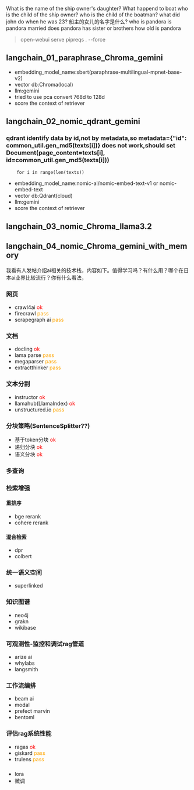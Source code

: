 >
What is the name of the ship owner's daughter?
What happend to boat
who is the child of the ship owner?
who is the child of the boatman?
what did john do when he was 23?
船主的女儿的名字是什么?
who is pandora
is pandora married
does pandora has sister or brothers
how old is pandora

> open-webui serve
> pipreqs . --force

## langchain_01_paraphrase_Chroma_gemini
- embedding_model_name:sbert(paraphrase-multilingual-mpnet-base-v2)
- vector db:Chroma(local)
- llm:gemini
- tried to use pca convert 768d to 128d
- score the context of retriever

## langchain_02_nomic_qdrant_gemini
### qdrant identify data by id,not by metadata,so metadata={"id": common_util.gen_md5(texts[i])} does not work,should set Document(page_content=texts[i], id=common_util.gen_md5(texts[i]))
        for i in range(len(texts))
- embedding_model_name:nomic-ai/nomic-embed-text-v1 or nomic-embed-text
- vector db:Qdrant(cloud)
- llm:gemini
- score the context of retriever
## langchain_03_nomic_Chroma_llama3.2
## langchain_04_nomic_Chroma_gemini_with_memory

我看有人发帖介绍ai相关的技术栈，内容如下。值得学习吗？有什么用？哪个在日本ai业界比较流行？你有什么看法，
### 网页
- crawl4ai <font color="red">ok</font>
- firecrawl <font color="orange">pass</font>
- scrapegraph ai <font color="orange">pass</font>
### 文档
- docling <font color="red">ok</font>
- lama parse <font color="orange">pass</font>
- megaparser <font color="orange">pass</font>
- extractthinker <font color="orange">pass</font>
### 文本分割
- instructor <font color="red">ok</font>
- llamahub(LlamaIndex) <font color="red">ok</font>
- unstructured.io <font color="orange">pass</font>
### 分块策略(SentenceSplitter??)
- 基于token分块 <font color="red">ok</font>
- 递归分块 <font color="red">ok</font>
- 语义分块 <font color="red">ok</font>
### 多查询
### 检索增强
#### 重排序
- bge rerank
- cohere rerank
#### 混合检索
- dpr
- colbert
### 统一语义空间
- superlinked
### 知识图谱
- neo4j
- grakn
- wikibase

### 可观测性-监控和调试rag管道
- arize ai
- whylabs
- langsmith

### 工作流编排
- beam ai
- modal
- prefect marvin
- bentoml

### 评估rag系统性能
- ragas <font color="red">ok</font>
- giskard <font color="orange">pass</font>
- trulens <font color="orange">pass</font>

### 
- lora
- 微调